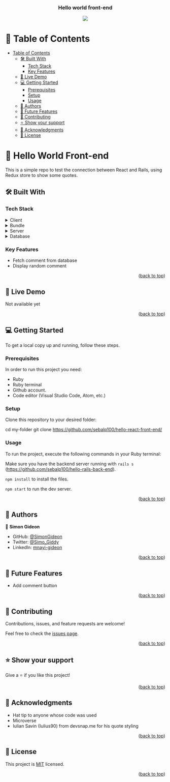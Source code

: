 <a name="readme-top"></a>

<div align="center">

  <h3><b>Hello world front-end</b></h3>
  <img align="center" src="https://user-images.githubusercontent.com/111214189/232840705-c100d542-3b05-4d14-bf5d-caab5177e8b5.png" />

</div>

<!-- TABLE OF CONTENTS -->

# 📗 Table of Contents

- [Table of Contents](#-table-of-contents)
  - [🛠 Built With ](#-built-with-)
    - [Tech Stack ](#tech-stack-)
    - [Key Features ](#key-features-)
  - [🚀 Live Demo ](#-live-demo-)
  - [💻 Getting Started ](#-getting-started-)
    - [Prerequisites](#prerequisites)
    - [Setup](#setup)
    - [Usage](#usage)
  - [👥 Authors ](#-authors-)
  - [🔭 Future Features ](#-future-features-)
  - [🤝 Contributing ](#-contributing-)
  - [⭐️ Show your support ](#️-show-your-support-)
  - [🙏 Acknowledgments ](#-acknowledgments-)
  - [📝 License ](#-license-)

<!-- PROJECT DESCRIPTION -->

# 📖 Hello World Front-end <a name="about-project"></a>

This is a simple repo to test the connection between React and Rails, using Redux store to show some quotes.

## 🛠 Built With <a name="built-with"></a>

### Tech Stack <a name="tech-stack"></a>

<details>
  <summary>Client</summary>
  <ul>
    <li><a href="https://www.ruby-lang.org/en/">Ruby</a></li>
    <li><a href="https://rubyonrails.org/">Rails</a></li>
    <li>React</li>
    <li>Redux</li>
  </ul>
</details>

<details>
  <summary>Bundle</summary>
  <ul>
    <li><a href="https://webpack.js.org/">WebPack</a></li>
    <li><a href="https://www.npmjs.com/">NPM</a></li>
  </ul>
</details>

<details>
  <summary>Server</summary>
  <ul>
    <li><a href="https://rubyonrails.org/">Rails</a></li>
  </ul>
</details>

<details>
<summary>Database</summary>
  <ul>
    <li><a href="https://www.postgresql.org/">PostgreSQL</a></li>
  </ul>
</details>

<!-- Features -->

### Key Features <a name="key-features"></a>

- Fetch comment from database
- Display random comment

<p align="right">(<a href="#readme-top">back to top</a>)</p>

<!-- LIVE DEMO -->

## 🚀 Live Demo <a name="live-demo"></a>

Not available yet

<p align="right">(<a href="#readme-top">back to top</a>)</p>

<!-- GETTING STARTED -->

## 💻 Getting Started <a name="getting-started"></a>

To get a local copy up and running, follow these steps.

### Prerequisites

In order to run this project you need:

- Ruby
- Ruby terminal
- Github account.
- Code editor (Visual Studio Code, Atom, etc.)

### Setup

Clone this repository to your desired folder:

cd my-folder
git clone https://github.com/sebalp100/hello-react-front-end/

### Usage

To run the project, execute the following commands in your Ruby terminal:

Make sure you have the backend server running with `rails s` (https://github.com/sebalp100/hello-rails-back-end).

`npm install` to install the files.

`npm start` to run the dev server.

<p align="right">(<a href="#readme-top">back to top</a>)</p>

<!-- AUTHORS -->

## 👥 Authors <a name="authors"></a>

👤 **Simon Gideon**

- GitHub: [@SimonGideon](https://github.com/SimonGideon)
- Twitter: [@Simo_Giddy](https://twitter.com/Simo_Giddy)
- LinkedIn: [mnayi-gideon](https://linkedin.com/in/mnayi-gideon)

<p align="right">(<a href="#readme-top">back to top</a>)</p>

<!-- FUTURE FEATURES -->

## 🔭 Future Features <a name="future-features"></a>

- Add comment button

<p align="right">(<a href="#readme-top">back to top</a>)</p>

<!-- CONTRIBUTING -->

## 🤝 Contributing <a name="contributing"></a>

Contributions, issues, and feature requests are welcome!

Feel free to check the [issues page](../../issues/).

<p align="right">(<a href="#readme-top">back to top</a>)</p>

<!-- SUPPORT -->

## ⭐️ Show your support <a name="support"></a>

Give a ⭐️ if you like this project!

<p align="right">(<a href="#readme-top">back to top</a>)</p>

<!-- ACKNOWLEDGEMENTS -->

## 🙏 Acknowledgments <a name="acknowledgements"></a>

- Hat tip to anyone whose code was used
- Microverse
- Iulian Savin (Iulius90) from devsnap.me for his quote styling

<p align="right">(<a href="#readme-top">back to top</a>)</p>

<!-- LICENSE -->

## 📝 License <a name="license"></a>

This project is [MIT](./LICENSE) licensed.

<p align="right">(<a href="#readme-top">back to top</a>)</p>
